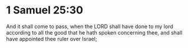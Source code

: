 # 1 Samuel 25:30

And it shall come to pass, when the LORD shall have done to my lord according to all the good that he hath spoken concerning thee, and shall have appointed thee ruler over Israel;